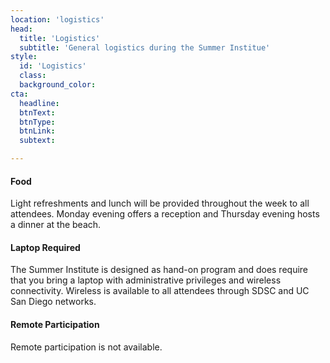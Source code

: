 ```yaml
---
location: 'logistics'
head:
  title: 'Logistics'
  subtitle: 'General logistics during the Summer Institue'
style:
  id: 'Logistics'
  class:
  background_color:  
cta:
  headline:
  btnText:
  btnType:
  btnLink:
  subtext:

---
```


#### Food

Light refreshments and lunch will be provided throughout the week to all attendees. Monday evening offers a reception and Thursday evening hosts a dinner at the beach.

#### Laptop Required
The Summer Institute is designed as hand-on program and does require that you bring a laptop with administrative privileges and wireless connectivity. Wireless is available to all attendees through SDSC and UC San Diego networks. 

#### Remote Participation
Remote participation is not available.
